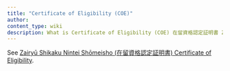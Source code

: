```yaml
---
title: "Certificate of Eligibility (COE)"
author:
content_type: wiki
description: What is Certificate of Eligibility (COE) 在留資格認定証明書 Zairyū Shikaku Nintei Shōmeisho?
---
```

See [Zairyū Shikaku Nintei Shōmeisho (在留資格認定証明書) Certificate of Eligibility](../zairyu-shikaku-nintei-shomeisho-certificate-of-eligibility).
